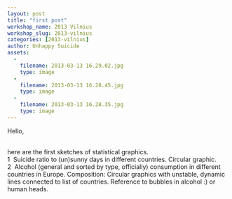 ```yaml
---
layout: post
title: "first post"
workshop_name: 2013 Vilnius
workshop_slug: 2013-vilnius
categories: [2013-vilnius]
author: Unhappy Suicide 
assets:
  -
    filename: 2013-03-13 16.29.02.jpg
    type: image
  -
    filename: 2013-03-13 16.28.45.jpg
    type: image
  -
    filename: 2013-03-13 16.28.35.jpg
    type: image
---
```

Hello,<div><br /></div><div>here are the first sketches of statistical graphics.</div><div>1 &nbsp;Suicide ratio to (un)sunny days in different countries. Circular graphic.</div><div>2 &nbsp;Alcohol (general and sorted by type, officially) consumption in different countries in Europe. Composition: Circular graphics with unstable, dynamic lines connected to list of countries. Reference to bubbles in alcohol :) or human heads.</div>
